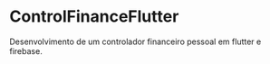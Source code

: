 # ControlFinanceFlutter
Desenvolvimento de um controlador financeiro pessoal em flutter e firebase.
